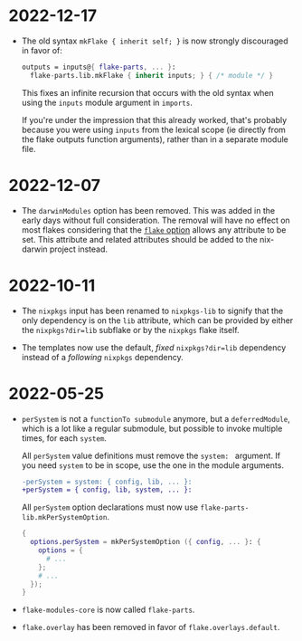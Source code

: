 
# 2022-12-17

 - The old syntax `mkFlake { inherit self; }` is now strongly discouraged in
 favor of:

   ```nix
   outputs = inputs@{ flake-parts, ... }:
     flake-parts.lib.mkFlake { inherit inputs; } { /* module */ }
   ```

   This fixes an infinite recursion that occurs with the old syntax when
   using the `inputs` module argument in `imports`.

   If you're under the impression that this already worked, that's probably
   because you were using `inputs` from the lexical scope (ie directly from
   the flake outputs function arguments), rather than in a separate module file.


# 2022-12-07

 - The `darwinModules` option has been removed. This was added in the early days
   without full consideration. The removal will have no effect on most flakes
   considering that the [`flake` option](https://flake.parts/options/flake-parts.html#opt-flake)
   allows any attribute to be set. This attribute and related attributes should
   be added to the nix-darwin project instead.

# 2022-10-11

 - The `nixpkgs` input has been renamed to `nixpkgs-lib` to signify that the
   only dependency is on the `lib` attribute, which can be provided by either
   the `nixpkgs?dir=lib` subflake or by the `nixpkgs` flake itself.
   
 - The templates now use the default, _fixed_ `nixpkgs?dir=lib` dependency instead
   of a _following_ `nixpkgs` dependency.

# 2022-05-25

 - `perSystem` is not a `functionTo submodule` anymore, but a `deferredModule`,
    which is a lot like a regular submodule, but possible to invoke multiple
    times, for each `system`.

    All `perSystem` value definitions must remove the `system: ` argument.
    If you need `system` to be in scope, use the one in the module arguments.

    ```diff
    -perSystem = system: { config, lib, ... }:
    +perSystem = { config, lib, system, ... }:
    ```

    All `perSystem` option declarations must now use `flake-parts-lib.mkPerSystemOption`.

    ```nix
    {
      options.perSystem = mkPerSystemOption ({ config, ... }: {
        options = {
          # ...
        };
        # ...
      });
    }
    ```

 - `flake-modules-core` is now called `flake-parts`.

 - `flake.overlay` has been removed in favor of `flake.overlays.default`.
